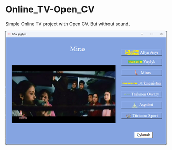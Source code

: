 # Online_TV-Open_CV
Simple Online TV project with Open CV. But without sound.

<img width="1000" src="https://github.com/ShanazarDev/Online_TV-Open_CV/blob/main/img/Main.png">
